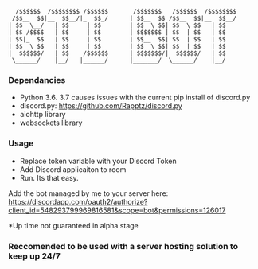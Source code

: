 ```
  /$$$$$$  /$$$$$$$$ /$$$$$$       /$$$$$$$   /$$$$$$  /$$$$$$$$
 /$$__  $$|__  $$__/|_  $$_/      | $$__  $$ /$$__  $$|__  $$__/
| $$  \__/   | $$     | $$        | $$  \ $$| $$  \ $$   | $$   
| $$ /$$$$   | $$     | $$        | $$$$$$$ | $$  | $$   | $$   
| $$|_  $$   | $$     | $$        | $$__  $$| $$  | $$   | $$   
| $$  \ $$   | $$     | $$        | $$  \ $$| $$  | $$   | $$   
|  $$$$$$/   | $$    /$$$$$$      | $$$$$$$/|  $$$$$$/   | $$   
 \______/    |__/   |______/      |_______/  \______/    |__/   
 ```
 
 ### Dependancies
 - Python 3.6. 3.7 causes issues with the current pip install of discord.py
 - discord.py: https://github.com/Rapptz/discord.py
 - aiohttp library
 - websockets library
 
 ### Usage
 
 - Replace token variable with your Discord Token
 - Add Discord applicaiton to room
 - Run. Its that easy.
 
 Add the bot managed by me to your server here: https://discordapp.com/oauth2/authorize?client_id=548293799969816581&scope=bot&permissions=126017
 
 *Up time not guaranteed in alpha stage
 
 ### Reccomended to be used with a server hosting solution to keep up 24/7

